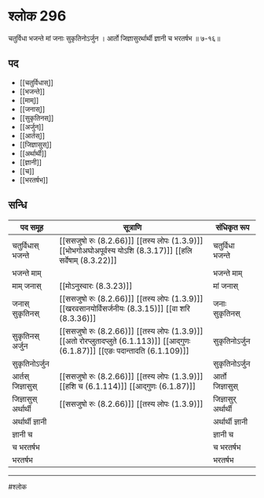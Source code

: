 # श्लोक 296

चतुर्विधा भजन्ते मां जनाः सुकृतिनोऽर्जुन ।
आर्तो जिज्ञासुरर्थार्थी ज्ञानी च भरतर्षभ ॥ ७-१६॥


## पद 

- [[चतुर्विधास्]]
- [[भजन्ते]]
- [[माम्]]
- [[जनास्]]
- [[सुकृतिनस्]]
- [[अर्जुन]]
- [[आर्तस्]]
- [[जिज्ञासुस्]]
- [[अर्थार्थी]]
- [[ज्ञानी]]
- [[च]]
- [[भरतर्षभ]]

## सन्धि

| पद समूह | सूत्राणि | संधिकृत रूप |
| ----- | ----- | ----- |
| चतुर्विधास् भजन्ते |  [[ससजुषो रुः (8.2.66)]] [[तस्य लोपः (1.3.9)]] [[भोभगोअघोअपूर्वस्य योऽशि (8.3.17)]] [[हलि सर्वेषाम् (8.3.22)]] | चतुर्विधा भजन्ते |
| भजन्ते माम् |  | भजन्ते माम् |
| माम् जनास् |  [[मोऽनुस्वारः (8.3.23)]] | मां जनास् |
| जनास् सुकृतिनस् |  [[ससजुषो रुः (8.2.66)]] [[तस्य लोपः (1.3.9)]] [[खरवसानयोर्विसर्जनीयः (8.3.15)]] [[वा शरि (8.3.36)]] | जनाः सुकृतिनस् |
| सुकृतिनस् अर्जुन |  [[ससजुषो रुः (8.2.66)]] [[तस्य लोपः (1.3.9)]] [[अतो रोरप्लुतादप्लुते (6.1.113)]] [[आद्गुणः (6.1.87)]] [[एङः पदान्तादति (6.1.109)]] | सुकृतिनोऽर्जुन |
| सुकृतिनोऽर्जुन |  | सुकृतिनोऽर्जुन |
| आर्तस् जिज्ञासुस् |  [[ससजुषो रुः (8.2.66)]] [[तस्य लोपः (1.3.9)]] [[हशि च (6.1.114)]] [[आद्गुणः (6.1.87)]] | आर्तो जिज्ञासुस् |
| जिज्ञासुस् अर्थार्थी |  [[ससजुषो रुः (8.2.66)]] [[तस्य लोपः (1.3.9)]] | जिज्ञासुर् अर्थार्थी |
| अर्थार्थी ज्ञानी |  | अर्थार्थी ज्ञानी |
| ज्ञानी च |  | ज्ञानी च |
| च भरतर्षभ |  | च भरतर्षभ |
| भरतर्षभ |  | भरतर्षभ |


---

#श्लोक